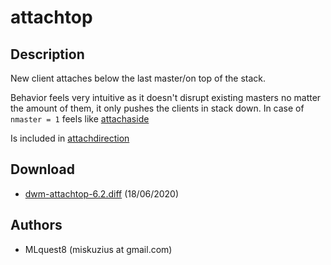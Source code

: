 attachtop
=========

Description
-----------
New client attaches below the last master/on top of the stack.

Behavior feels very intuitive as it doesn't disrupt existing masters
no matter the amount of them, it only pushes the clients in stack
down. In case of `nmaster = 1` feels like [attachaside](../attachaside/)

Is included in [attachdirection](../attachdirection/)

Download
--------
* [dwm-attachtop-6.2.diff](dwm-attachtop-6.2.diff) (18/06/2020)

Authors
-------
* MLquest8 (miskuzius at gmail.com)
